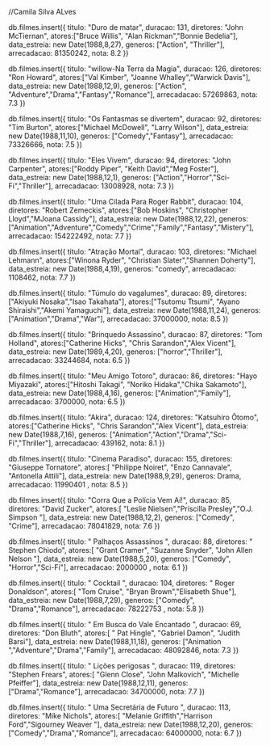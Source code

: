 //Camila Silva ALves

﻿db.filmes.insert({
	titulo: "Duro de matar",
	duracao: 131,
	diretores: "John McTiernan",
	atores:["Bruce Willis", "Alan Rickman","Bonnie Bedelia"],
	data_estreia: new Date(1988,8,27),
	generos: ["Action", "Thriller"],
	arrecadacao: 81350242,
	nota: 8.2
})

db.filmes.insert({
	titulo: "willow-Na Terra da Magia",
	duracao: 126,
	diretores: "Ron Howard",
	atores:["Val Kimber", "Joanne Whalley","Warwick Davis"],
	data_estreia: new Date(1988,12,9),
	generos: ["Action", "Adventure","Drama","Fantasy","Romance"],
	arrecadacao: 57269863,
	nota: 7.3
})

db.filmes.insert({
	titulo: "Os Fantasmas se divertem",
	duracao: 92,
	diretores: "Tim Burton",
	atores:["Michael McDowell", "Larry Wilson"],
	data_estreia: new Date(1988,11,10),
	generos: ["Comedy","Fantasy"],
	arrecadacao: 73326666,
	nota: 7.5
})

db.filmes.insert({
	titulo: "Eles Vivem",
	duracao: 94,
	diretores: "John Carpenter",
	atores:["Roddy Piper", "Keith David","Meg Foster"],
	data_estreia: new Date(1988,12,1),
	generos: ["Action","Horror","Sci-Fi","Thriller"],
	arrecadacao: 13008928,
	nota: 7.3
})

db.filmes.insert({
	titulo: "Uma Cilada Para Roger Rabbit",
	duracao: 104,
	diretores: "Robert Zemeckis",
	atores:["Bob Hoskins", "Christopher Lloyd","MJoana Cassidy"],
	data_estreia: new Date(1988,12,22),
	generos: ["Animation","Adventure","Comedy","Crime","Family","Fantasy","Mistery"],
	arrecadacao: 154222492,
	nota: 7.7
})

db.filmes.insert({
	titulo: "Atração Mortal",
	duracao: 103,
	diretores: "Michael Lehmann",
	atores:["Winona Ryder", "Christian Slater","Shannen Doherty"],
	data_estreia: new Date(1988,4,19),
	generos: "comedy",
	arrecadacao: 1108462,
	nota: 7.7
})

db.filmes.insert({
	titulo: "Túmulo do vagalumes",
	duracao: 89,
	diretores: ["Akiyuki Nosaka","Isao Takahata"],
	atores:["Tsutomu Ttsumi", "Ayano Shiraishi","Akemi Yamaguchi"],
	data_estreia: new Date(1988,11,24),
	generos: ["Animation","Drama","War"],
	arrecadacao: 37000000,
	nota: 8.5
})


db.filmes.insert({
	titulo: "Brinquedo Assassino",
	duracao: 87,
	diretores: "Tom Holland",
	atores:["Catherine Hicks", "Chris Sarandon","Alex Vicent"],
	data_estreia: new Date(1989,4,20),
	generos: ["horror","Thriller"],
	arrecadacao: 33244684,
	nota: 6.5
})

db.filmes.insert({
	titulo: "Meu Amigo Totoro",
	duracao: 86,
	diretores: "Hayo Miyazaki",
	atores:["Hitoshi Takagi", "Noriko Hidaka","Chika Sakamoto"],
	data_estreia: new Date(1988,4,16),
	generos: ["Animation","Family"],
	arrecadacao: 3700000,
	nota: 6.5
})

db.filmes.insert({
	titulo: "Akira",
	duracao: 124,
	diretores: "Katsuhiro Ôtomo",
	atores:["Catherine Hicks", "Chris Sarandon","Alex Vicent"],
	data_estreia: new Date(1988,7,16),
	generos: ["Animation","Action","Drama","Sci-Fi","Thriller"],
	arrecadacao: 439162,
	nota: 8.1
})

db.filmes.insert({
	titulo: "Cinema Paradiso",
	duracao: 155,
	diretores: "Giuseppe Tornatore",
	atores:[ "Philippe Noiret", "Enzo Cannavale", "Antonella Attili"],
	data_estreia: new Date(1988,9,29),
	generos: Drama,
	arrecadacao: 11990401 ,
	nota: 8.5
})

db.filmes.insert({
	titulo: "Corra Que a Polícia Vem Aí!",
	duracao: 85,
	diretores: "David Zucker",
	atores:[ "Leslie Nielsen","Priscilla Presley","O.J. Simpson "],
	data_estreia: new Date(1988,12,2),
	generos: ["Comedy", "Crime"],
	arrecadacao: 78041829,
	nota: 7.6
})

db.filmes.insert({
	titulo: " Palhaços Assassinos ",
	duracao: 88,
	diretores: " Stephen Chiodo",
	atores:[ "Grant Cramer", "Suzanne Snyder", "John Allen Nelson "],
	data_estreia: new Date(1988,5,20),
	generos: ["Comedy", "Horror","Sci-Fi"],
	arrecadacao: 2000000 ,
	nota: 6.1
})

db.filmes.insert({
	titulo: " Cocktail ",
	duracao: 104,
	diretores: " Roger Donaldson",
	atores:[ "Tom Cruise", "Bryan Brown","Elisabeth Shue"],
	data_estreia: new Date(1988,7,29),
	generos: ["Comedy", "Drama","Romance"],
	arrecadacao: 78222753 ,
	nota: 5.8
})


db.filmes.insert({
	titulo: " Em Busca do Vale Encantado ",
	duracao: 69,
	diretores: "Don Bluth",
	atores:[ " Pat Hingle", "Gabriel Damon", "Judith Barsi"],
	data_estreia: new Date(1988,11,18),
	generos: ["Animation ","Adventure","Drama","Family"],
	arrecadacao: 48092846,
	nota: 7.3
})

db.filmes.insert({
	titulo: " Lições perigosas ",
	duracao: 119,
	diretores: "Stephen Frears",
	atores:[ "Glenn Close", "John Malkovich", "Michelle Pfeiffer"],
	data_estreia: new Date(1988,12,11),
	generos: ["Drama","Romance"],
	arrecadacao: 34700000,
	nota: 7.7
})

db.filmes.insert({
	titulo: " Uma Secretária de Futuro ",
	duracao: 113,
	diretores: "Mike Nichols",
	atores:[ "Melanie Griffith","Harrison Ford","Sigourney Weaver "],
	data_estreia: new Date(1988,12,20),
	generos: ["Comedy","Drama","Romance"],
	arrecadacao: 64000000,
	nota: 6.7
})
